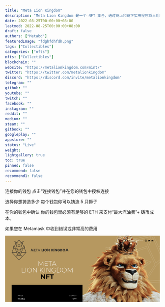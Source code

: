 ```yaml
---
title: "Meta Lion Kingdom"
description: "Meta Lion Kingdom 是一个 NFT 集合，通过链上和链下实用程序将人们与非洲野生动物和文化联系起来"
date: 2022-08-25T00:00:00+08:00
lastmod: 2022-08-25T00:00:00+08:00
draft: false
authors: ["Metabd"]
featuredImage: "fdghfdhfdh.png"
tags: ["Collectibles"]
categories: ["nfts"]
nfts: ["Collectibles"]
blockchain: ""
website: "https://metalionkingdom.com/mint/"
twitter: "https://twitter.com/metalionkingdom"
discord: "https://discord.com/invite/metalionkingdom"
telegram: ""
github: ""
youtube: ""
twitch: ""
facebook: ""
instagram: ""
reddit: ""
medium: ""
steam: ""
gitbook: ""
googleplay: ""
appstore: ""
status: "Live"
weight: 
lightgallery: true
toc: true
pinned: false
recommend: false
recommend1: false
---
```

连接你的钱包
点击“连接钱包”并在您的钱包中授权连接

选择你想铸造多少
每个钱包你可以铸造 5 只狮子

在你的钱包中确认
你的钱包里必须有足够的 ETH 来支付“最大汽油费”+ 铸币成本。

如果您在 Metamask 中收到错误或非常高的费用

![nft](32132321321_new.png)